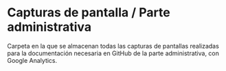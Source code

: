 # Capturas de pantalla / Parte administrativa

Carpeta en la que se almacenan todas las capturas de pantallas realizadas para la documentación necesaria en GitHub de la parte administrativa, con Google Analytics.
